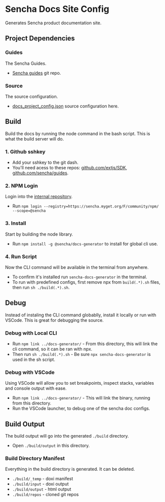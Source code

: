 # Sencha Docs Site Config
Generates Sencha product documentation site. 


## Project Dependencies

### Guides
The Sencha Guides. 

* [Sencha guides](https://github.com/sencha/guides) git repo.

### Source
The source configuration. 

* [docs_project_config.json](./configs/docs_project_config.json) source configuration here.


## Build
Build the docs by running the node command in the bash script. 
This is what the build server will do.

### 1. Github sshkey
* Add your sshkey to the git dash. 
* You'll need acess to these repos: [github.com/extjs/SDK](https://github.com/extjs/sdk), [github.com/sencha/guides](https://github.com/sencha/guides).

### 2. NPM Login
Login into the [internal repository](https://sencha.myget.org/feed/internal/package/npm/@sencha/docs-generator). 

* Run `npm login --registry=https://sencha.myget.org/F/community/npm/ --scope=@sencha`

### 3. Install
Start by building the node library.

* Run `npm install -g @sencha/docs-generator` to install for global cli use. 

### 4. Run Script
Now the CLI command will be available in the terminal from anywhere. 

* To confirm it's installed run `sencha-docs-generator` in the terminal.
* To run with predefined configs, first remove npx from `build(.*).sh` files, then run `sh ./build(.*).sh`. 


## Debug
Instead of instaling the CLI command globablly, install it locally or run with VSCode.
This is great for debugging the source.

### Debug with Local CLI
* Run `npm link ../docs-generator/` - From this directory, this will link the cli command, so it can be ran with npx.
* Then run `sh ./build(.*).sh` - Be sure `npx sencha-docs-generator` is used in the sh script. 

### Debug with VSCode
Using VSCode will allow you to set breakpoints, inspect stacks, variables and console output with ease. 

* Run `npm link ../docs-generator/` - This will link the binary, running from this directory.
* Run the VSCode launcher, to debug one of the sencha doc configs. 



## Build Output
The build output will go into the generated `./build` directory. 

* Open `./build/output` in this directory.

### Build Directory Manifest
Everything in the build directory is generated. 
It can be deleted.

* `./build/_temp` - doxi manifest
* `./build/input` - doxi output
* `./build/output` - html output
* `./build/repos` - cloned git repos

